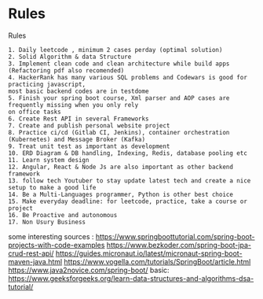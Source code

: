 # Rules
Rules


	1. Daily leetcode , minimum 2 cases perday (optimal solution)
	2. Solid Algorithm & data Structure
	3. Implement clean code and clean architecture while build apps (Refactoring pdf also recomended)
	4. HackerRank has many various SQL problems and Codewars is good for practicing javascript, 
 	most basic backend codes are in testdome
  	5. Finish your spring boot course, Xml parser and AOP cases are frequently missing when you only rely 
   	on office tasks
 	6. Create Rest API in several Frameworks  
	7. Create and publish personal website project
	8. Practice ci/cd (Gitlab CI, Jenkins), container orchestration (Kubernetes) and Message Broker (Kafka)
 	9. Treat unit test as important as development
	10. ERD Diagram & DB handling, Indexing, Redis, database pooling etc
	11. Learn system design
	12. Angular, React & Node Js are also important as other backend framework
  	13. follow tech Youtuber to stay update latest tech and create a nice setup to make a good life
   	14. Be a Multi-Languages programmer, Python is other best choice
    15. Make everyday deadline: for leetcode, practice, take a course or project
    16. Be Proactive and autonomous
    17. Non Usury Business

    

some interesting sources :
https://www.springboottutorial.com/spring-boot-projects-with-code-examples
https://www.bezkoder.com/spring-boot-jpa-crud-rest-api/
https://guides.micronaut.io/latest/micronaut-spring-boot-maven-java.html
https://www.vogella.com/tutorials/SpringBoot/article.html
https://www.java2novice.com/spring-boot/
basic:
https://www.geeksforgeeks.org/learn-data-structures-and-algorithms-dsa-tutorial/
 









